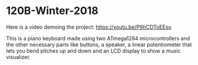 # 120B-Winter-2018

Here is a video demoing the project: https://youtu.be/P9hCDToEEso

This is a piano keyboard made using two ATmega1284 microcontrollers and the other necessary parts like buttons, a speaker, a linear potentiometer that lets you bend pitches up and down and an LCD display to show a music visualizer.
